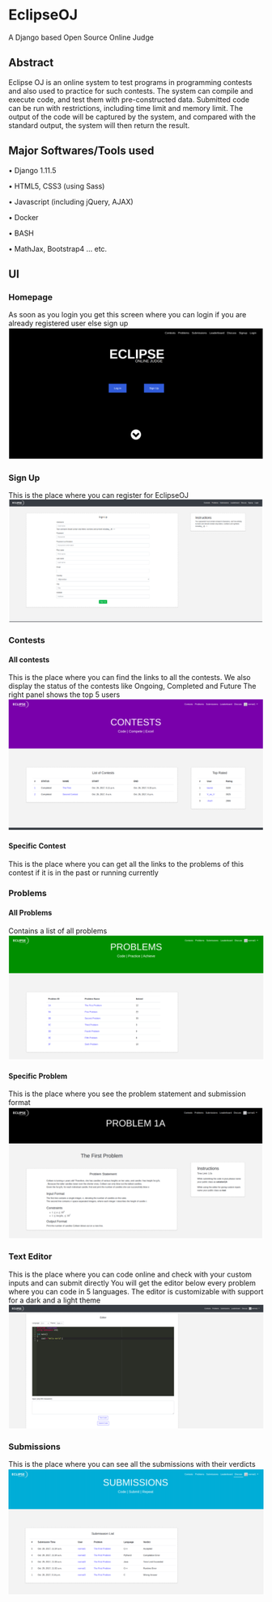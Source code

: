 # EclipseOJ
A Django based Open Source Online Judge

## Abstract
Eclipse OJ is an online system to test programs in programming contests and also used to
practice for such contests. The system can compile and execute code, and test them with
pre-constructed data. Submitted code can be run with restrictions, including time limit
and memory limit. The output of the code will be captured by the system, and compared
with the standard output, the system will then return the result.

## Major Softwares/Tools used

• Django 1.11.5

• HTML5, CSS3 (using Sass)

• Javascript (including jQuery, AJAX)

• Docker

• BASH

• MathJax, Bootstrap4 … etc.


## UI
### Homepage
As soon as you login you get this screen where you can login if you are already registered user else sign up
![Homepage](images/homepage.png)
### Sign Up
This is the place where you can register for EclipseOJ
![SignUp](images/signup.png)
### Contests
#### All contests
This is the place where you can find the links to all the contests. 
We also display the status of the contests like Ongoing, Completed and Future
The right panel shows the top 5 users
![All contests](images/allcontests.png)
#### Specific Contest
This is the place where you can get all the links to the problems of this contest if it is in the past or running currently

### Problems
#### All Problems
Contains a list of all problems
![All problems](images/allproblems.png)
#### Specific Problem
This is the place where you see the problem statement and submission format
![Specific Problem](images/specproblems.png)
### Text Editor
This is the place where you can code online and check with your custom inputs and can
submit directly You will get the editor below every problem where you can code in 5 languages. The editor is customizable with support for a dark and a light theme
![Text Editor](images/texteditor.png)
### Submissions
This is the place where you can see all the submissions with their verdicts
![Submissions](images/submissions.png)
